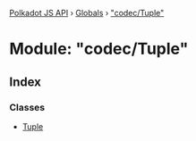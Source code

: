 [Polkadot JS API](../README.md) › [Globals](../globals.md) › ["codec/Tuple"](_codec_tuple_.md)

# Module: "codec/Tuple"

## Index

### Classes

* [Tuple](../classes/_codec_tuple_.tuple.md)

